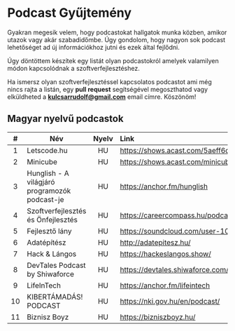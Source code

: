 # Podcast Gyűjtemény

Gyakran megesik velem, hogy podcastokat hallgatok munka közben, amikor utazok vagy akár szabadidőmbe. Úgy gondolom, hogy nagyon sok podcast lehetőséget ad új információkhoz jutni és ezek által fejlődni.

Úgy döntöttem készítek egy listát olyan podcastokról amelyek valamilyen módon kapcsolódnak a szoftverfejlesztéshez.

Ha ismersz olyan szoftverfejlesztéssel kapcsolatos podcastot ami még nincs rajta a listán, egy **pull request** segítségével megoszthatod vagy elküldheted a **kulcsarrudolf@gmail.com** email címre. Köszönöm!

## Magyar nyelvű podcastok

|  #  | Név                                              | Nyelv | Link                                                                 |
| :-: | ------------------------------------------------ | :---: | :------------------------------------------------------------------- |
|  1  | Letscode.hu                                      |  HU   | https://shows.acast.com/5aeff6d96eb47cc259946df2/                    |
|  2  | Minicube                                         |  HU   | https://shows.acast.com/minicube/                                    |
|  3  | Hunglish - A világjáró programozók podcast-je    |  HU   | https://anchor.fm/hunglish                                           |
|  4  | Szoftverfejlesztés és Önfejlesztés               |  HU   | https://careercompass.hu/podcast/                                    |
|  5  | Fejlesztő lány                                   |  HU   | https://soundcloud.com/user-107922785                                |
|  6  | Adatépítész                                      |  HU   | http://adatepitesz.hu/                                               |
|  7  | Hack & Lángos                                    |  HU   | https://hackeslangos.show/                                           |
|  8  | DevTales Podcast by Shiwaforce                   |  HU   | https://devtales.shiwaforce.com/                                     |
|  9  | LifeInTech                                       |  HU   | https://anchor.fm/lifeintech                                         |
|  10 | KIBERTÁMADÁS! PODCAST                            |  HU   | https://nki.gov.hu/en/podcast/                                       |
|  11 | Biznisz Boyz                                     |  HU   | https://bizniszboyz.hu/                                              |
